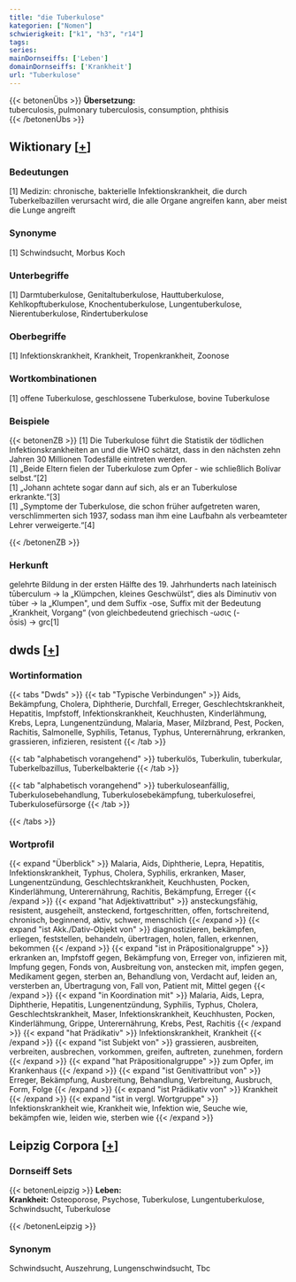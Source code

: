 ```yaml
---
title: "die Tuberkulose"
kategorien: ["Nomen"]
schwierigkeit: ["k1", "h3", "r14"]
tags:
series:
mainDornseiffs: ['Leben']
domainDornseiffs: ['Krankheit']
url: "Tuberkulose"
---
```


{{< betonenÜbs >}}
**Übersetzung:**  
tuberculosis, pulmonary tuberculosis, consumption, phthisis  
{{< /betonenÜbs >}}

## Wiktionary [[+](https://de.wiktionary.org/wiki/Tuberkulose)]

### Bedeutungen
[1] Medizin: chronische, bakterielle Infektionskrankheit, die durch Tuberkelbazillen verursacht wird, die alle Organe angreifen kann, aber meist die Lunge angreift  

### Synonyme
[1] Schwindsucht, Morbus Koch  

### Unterbegriffe
[1] Darmtuberkulose, Genitaltuberkulose, Hauttuberkulose, Kehlkopftuberkulose, Knochentuberkulose, Lungentuberkulose, Nierentuberkulose, Rindertuberkulose  

### Oberbegriffe
[1] Infektionskrankheit, Krankheit, Tropenkrankheit, Zoonose  

### Wortkombinationen
[1] offene Tuberkulose, geschlossene Tuberkulose, bovine Tuberkulose  

### Beispiele
{{< betonenZB >}}
[1] Die Tuberkulose führt die Statistik der tödlichen Infektionskrankheiten an und die WHO schätzt, dass in den nächsten zehn Jahren 30 Millionen Todesfälle eintreten werden.  
[1] „Beide Eltern fielen der Tuberkulose zum Opfer - wie schließlich Bolívar selbst.“[2]  
[1] „Johann achtete sogar dann auf sich, als er an Tuberkulose erkrankte.“[3]  
[1] „Symptome der Tuberkulose, die schon früher aufgetreten waren, verschlimmerten sich 1937, sodass man ihm eine Laufbahn als verbeamteter Lehrer verweigerte.“[4]  

{{< /betonenZB >}}
### Herkunft
gelehrte Bildung in der ersten Hälfte des 19. Jahrhunderts nach lateinisch tūberculum → la „Klümpchen, kleines Geschwülst“, dies als Diminutiv von tūber → la „Klumpen", und dem Suffix -ose, Suffix mit der Bedeutung „Krankheit, Vorgang“ (von gleichbedeutend griechisch -ωσις (-ōsis) → grc[1]  



## dwds [[+](https://www.dwds.de/wb/Tuberkulose)]

### Wortinformation
{{< tabs "Dwds" >}}
{{< tab "Typische Verbindungen" >}}
Aids, Bekämpfung, Cholera, Diphtherie, Durchfall, Erreger, Geschlechtskrankheit, Hepatitis, Impfstoff, Infektionskrankheit, Keuchhusten, Kinderlähmung, Krebs, Lepra, Lungenentzündung, Malaria, Maser, Milzbrand, Pest, Pocken, Rachitis, Salmonelle, Syphilis, Tetanus, Typhus, Unterernährung, erkranken, grassieren, infizieren, resistent
{{< /tab >}}

{{< tab "alphabetisch vorangehend" >}}
tuberkulös, Tuberkulin, tuberkular, Tuberkelbazillus, Tuberkelbakterie
{{< /tab >}}

{{< tab "alphabetisch vorangehend" >}}
tuberkuloseanfällig, Tuberkulosebehandlung, Tuberkulosebekämpfung, tuberkulosefrei, Tuberkulosefürsorge
{{< /tab >}}

{{< /tabs >}}

### Wortprofil
{{< expand "Überblick" >}} Malaria, Aids, Diphtherie, Lepra, Hepatitis, Infektionskrankheit, Typhus, Cholera, Syphilis, erkranken, Maser, Lungenentzündung, Geschlechtskrankheit, Keuchhusten, Pocken, Kinderlähmung, Unterernährung, Rachitis, Bekämpfung, Erreger {{< /expand >}}
{{< expand "hat Adjektivattribut" >}} ansteckungsfähig, resistent, ausgeheilt, ansteckend, fortgeschritten, offen, fortschreitend, chronisch, beginnend, aktiv, schwer, menschlich {{< /expand >}}
{{< expand "ist Akk./Dativ-Objekt von" >}} diagnostizieren, bekämpfen, erliegen, feststellen, behandeln, übertragen, holen, fallen, erkennen, bekommen {{< /expand >}}
{{< expand "ist in Präpositionalgruppe" >}} erkranken an, Impfstoff gegen, Bekämpfung von, Erreger von, infizieren mit, Impfung gegen, Fonds von, Ausbreitung von, anstecken mit, impfen gegen, Medikament gegen, sterben an, Behandlung von, Verdacht auf, leiden an, versterben an, Übertragung von, Fall von, Patient mit, Mittel gegen {{< /expand >}}
{{< expand "in Koordination mit" >}} Malaria, Aids, Lepra, Diphtherie, Hepatitis, Lungenentzündung, Syphilis, Typhus, Cholera, Geschlechtskrankheit, Maser, Infektionskrankheit, Keuchhusten, Pocken, Kinderlähmung, Grippe, Unterernährung, Krebs, Pest, Rachitis {{< /expand >}}
{{< expand "hat Prädikativ" >}} Infektionskrankheit, Krankheit {{< /expand >}}
{{< expand "ist Subjekt von" >}} grassieren, ausbreiten, verbreiten, ausbrechen, vorkommen, greifen, auftreten, zunehmen, fordern {{< /expand >}}
{{< expand "hat Präpositionalgruppe" >}} zum Opfer, im Krankenhaus {{< /expand >}}
{{< expand "ist Genitivattribut von" >}} Erreger, Bekämpfung, Ausbreitung, Behandlung, Verbreitung, Ausbruch, Form, Folge {{< /expand >}}
{{< expand "ist Prädikativ von" >}} Krankheit {{< /expand >}}
{{< expand "ist in vergl. Wortgruppe" >}} Infektionskrankheit wie, Krankheit wie, Infektion wie, Seuche wie, bekämpfen wie, leiden wie, sterben wie {{< /expand >}}

## Leipzig Corpora [[+](https://corpora.uni-leipzig.de/en/res?word=Tuberkulose&corpusId=deu_newscrawl-public_2018)]

### Dornseiff Sets
{{< betonenLeipzig >}}
**Leben:**  
**Krankheit:** Osteoporose, Psychose, Tuberkulose, Lungentuberkulose, Schwindsucht, Tuberkulose  

{{< /betonenLeipzig >}}

### Synonym
Schwindsucht, Auszehrung, Lungenschwindsucht, Tbc

